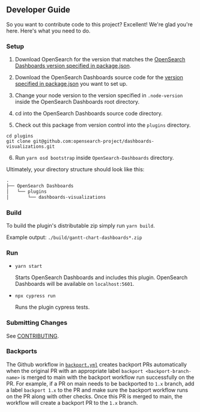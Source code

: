 ## Developer Guide

So you want to contribute code to this project? Excellent! We're glad you're here. Here's what you need to do.

### Setup

1. Download OpenSearch for the version that matches the [OpenSearch Dashboards version specified in package.json](gantt-chart/package.json#L5).
1. Download the OpenSearch Dashboards source code for the [version specified in package.json](gantt-chart/package.json#L5) you want to set up.

1. Change your node version to the version specified in `.node-version` inside the OpenSearch Dashboards root directory.
1. cd into the OpenSearch Dashboards source code directory.
1. Check out this package from version control into the `plugins` directory.
```
cd plugins
git clone git@github.com:opensearch-project/dashboards-visualizations.git
```
6. Run `yarn osd bootstrap` inside `OpenSearch-Dashboards` directory.

Ultimately, your directory structure should look like this:

```md
.
├── OpenSearch Dashboards
│   └── plugins
│       └── dashboards-visualizations
```


### Build

To build the plugin's distributable zip simply run `yarn build`.

Example output: `./build/gantt-chart-dashboards*.zip`


### Run

- `yarn start`

  Starts OpenSearch Dashboards and includes this plugin. OpenSearch Dashboards will be available on `localhost:5601`.

- `npx cypress run`

  Runs the plugin cypress tests.

### Submitting Changes

See [CONTRIBUTING](CONTRIBUTING.md).

### Backports

The Github workflow in [`backport.yml`](.github/workflows/backport.yml) creates backport PRs automatically when the original PR
with an appropriate label `backport <backport-branch-name>` is merged to main with the backport workflow run successfully on the
PR. For example, if a PR on main needs to be backported to `1.x` branch, add a label `backport 1.x` to the PR and make sure the
backport workflow runs on the PR along with other checks. Once this PR is merged to main, the workflow will create a backport PR
to the `1.x` branch.
